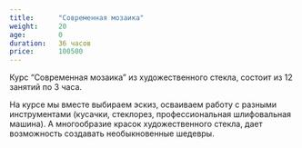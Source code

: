 ```yaml
---
title:      "Современная мозаика"
weight:     20
age:        0
duration:   36 часов
price:      100500
---
```

Курс “Современная мозаика” из художественного стекла, состоит из 12 занятий по 3 часа.

На курсе мы вместе выбираем эскиз, осваиваем работу с разными инструментами (кусачки, стеклорез, профессиональная шлифовальная машина). А многообразие красок художественного стекла, дает возможность создавать необыкновенные шедевры.
